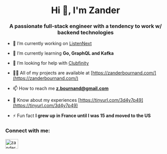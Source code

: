 <h1 align="center">Hi 👋, I'm Zander</h1>
<h3 align="center">A passionate full-stack engineer with a tendency to work w/ backend technologies</h3>

- 🔭 I’m currently working on [ListenNext](https://zanderbournand.com/listennext)

- 🌱 I’m currently learning **Go, GraphQL and Kafka**

- 🤝 I’m looking for help with [Clubfinity](https://zanderbournand.com/clubfinity)

- 👨‍💻 All of my projects are available at [https://zanderbournand.com/](https://zanderbournand.com/)

- 📫 How to reach me **z.bournand@gmail.com**

- 📄 Know about my experiences [https://tinyurl.com/3d4y7p49](https://tinyurl.com/3d4y7p49)

- ⚡ Fun fact **I grew up in France until I was 15 and moved to the US**

<h3 align="left">Connect with me:</h3>
<p align="left">
<a href="https://linkedin.com/in/zander-bournand" target="blank"><img align="center" src="https://raw.githubusercontent.com/rahuldkjain/github-profile-readme-generator/master/src/images/icons/Social/linked-in-alt.svg" alt="zander-bournand" height="30" width="40" /></a>
</p>
